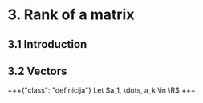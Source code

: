 # 3. Rank of a matrix

## 3.1 Introduction

## 3.2 Vectors
+++{"class": "definicija"}
Let $a_1, \dots, a_k \in \R$
+++
